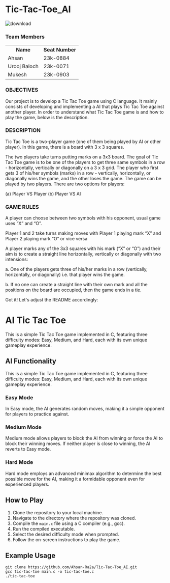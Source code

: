 # Tic-Tac-Toe_AI 
![download](https://github.com/Ahsan-Ra2a/Tic-Tac-Toe_AI/assets/144048378/54a831bc-f437-4c91-aa47-f8b69ba017e4)

### Team Members
<table>
<tr>
	<th>Name</th>
	<th>Seat Number</th>
</tr>
<tr>
	<td> Ahsan</td>
	<td> 23k-0884</td>
</tr>
<tr>
	<td> Urooj Baloch </td>
	<td> 23k-0071 </td>
</tr>
  <tr>
	<td> Mukesh </td>
	<td> 23k-0903 </td>
</tr>
</table>

### OBJECTIVES
Our project is to develop a Tic Tac Toe game using C language. It mainly consists of developing and implementing a AI that plays Tic Tac Toe against another player.
In order to understand what Tic Tac Toe game is and how to play the game, below is the description.

### DESCRIPTION
Tic Tac Toe is a two-player game (one of them being played by AI or other player). In this game, there is a board with 3 x 3 squares.

The two players take turns putting marks on a 3x3 board. The goal of Tic Tac Toe game is to be one of the players to get three same symbols in a row - horizontally, vertically or diagonally on a 3 x 3 grid. The player who first gets 3 of his/her symbols (marks) in a row - vertically, horizontally, or diagonally wins the game, and the other loses the game. The game can be played by two players. There are two options for players: 

(a) Player VS Player
(b) Player VS AI

### GAME RULES
A player can choose between two symbols with his opponent, usual game uses “X” and “O”.

Player 1 and 2 take turns making moves with Player 1 playing mark “X” and Player 2 playing mark “O” or vice versa

A player marks any of the 3x3 squares with his mark (“X” or “O”) and their aim is to create a straight line horizontally, vertically or diagonally with two intensions:

a. One of the players gets three of his/her marks in a row (vertically, horizontally, or diagonally) i.e. that player wins the game.

b. If no one can create a straight line with their own mark and all the positions on the board are occupied, then the game ends in a tie.

Got it! Let's adjust the README accordingly:

# AI Tic Tac Toe

This is a simple Tic Tac Toe game implemented in C, featuring three difficulty modes: Easy, Medium, and Hard, each with its own unique gameplay experience.

## AI Functionality
This is a simple Tic Tac Toe game implemented in C, featuring three difficulty modes: Easy, Medium, and Hard, each with its own unique gameplay experience.

### Easy Mode
In Easy mode, the AI generates random moves, making it a simple opponent for players to practice against.

### Medium Mode
Medium mode allows players to block the AI from winning or force the AI to block their winning moves. If neither player is close to winning, the AI reverts to Easy mode.

### Hard Mode
Hard mode employs an advanced minimax algorithm to determine the best possible move for the AI, making it a formidable opponent even for experienced players.

## How to Play
1. Clone the repository to your local machine.
2. Navigate to the directory where the repository was cloned.
3. Compile the `main.c` file using a C compiler (e.g., gcc).
4. Run the compiled executable.
5. Select the desired difficulty mode when prompted.
6. Follow the on-screen instructions to play the game.

## Example Usage
```
git clone https://github.com/Ahsan-Ra2a/Tic-Tac-Toe_AI.git
gcc tic-tac-toe main.c -o tic-tac-toe.c
./tic-tac-toe
```
